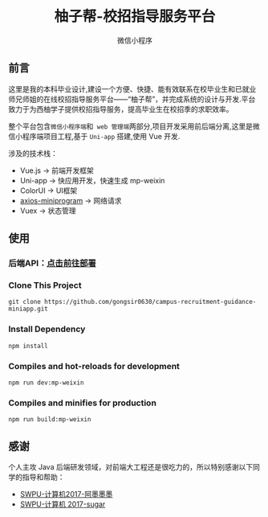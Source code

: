 <h1 align="center">柚子帮-校招指导服务平台</h1>
<p align="center">微信小程序</p>

## 前言
这里是我的本科毕业设计,建设一个方便、快捷、能有效联系在校毕业生和已就业师兄师姐的在线校招指导服务平台——“柚子帮”，并完成系统的设计与开发.平台致力于为西柚学子提供校招指导服务，提高毕业生在校招季的求职效率。

整个平台包含`微信小程序端`和` web 管理端`两部分,项目开发采用前后端分离,这里是微信小程序端项目工程,基于 `Uni-app` 搭建,使用 Vue 开发.

涉及的技术栈：
* Vue.js -> 前端开发框架
* Uni-app -> 快应用开发，快速生成 mp-weixin
* ColorUI -> UI框架
* [axios-miniprogram](https://github.com/fluffff/axios-miniprogram#readme) -> 网络请求
* Vuex -> 状态管理

## 使用
### 后端API：[点击前往部署](https://github.com/gongsir0630/campus-recruitment-guidance)
### Clone This Project
```shell
git clone https://github.com/gongsir0630/campus-recruitment-guidance-miniapp.git
```
### Install Dependency
```shell
npm install
```

### Compiles and hot-reloads for development
```shell
npm run dev:mp-weixin
```

### Compiles and minifies for production
```shell
npm run build:mp-weixin
```

## 感谢
个人主攻 Java 后端研发领域，对前端大工程还是很吃力的，所以特别感谢以下同学的指导和帮助：
* [SWPU-计算机2017-阿墨墨墨](https://github.com/Irisssr)
* [SWPU-计算机 2017-sugar](https://github.com/ATQQ)
